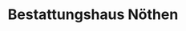 ---
title: "Bestattungshaus Nöthen"
url: /euskirchen/bestattungshaus-noethen/
shop: Bestattungen
---